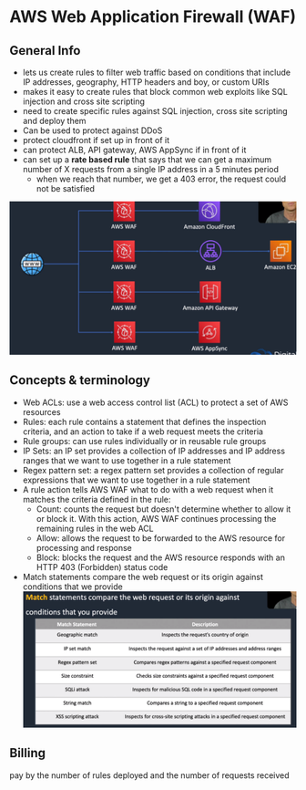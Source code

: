 # AWS Web Application Firewall (WAF)

## General Info

* lets us create rules to filter web traffic based on conditions that include IP addresses, geography, HTTP headers and boy, or custom URIs
* makes it easy to create rules that block common web exploits like SQL injection and cross site scripting
* need to create specific rules against SQL injection, cross site scripting and deploy them 
* Can be used to protect against DDoS
* protect cloudfront if set up in front of it
* can protect ALB, API gateway, AWS AppSync if in front of it
* can set up a **rate based rule** that says that we can get a maximum number of X requests from a single IP address in a 5 minutes period
  * when we reach that number, we get a 403 error, the request could not be satisfied

![waf front overview](./waf-front-overview.png)

## Concepts & terminology
* Web ACLs: use a web access control list (ACL) to protect a set of AWS resources
* Rules: each rule contains a statement that defines the inspection criteria, and an action to take if a web request meets the criteria
* Rule groups: can use rules individually or in reusable rule groups
* IP Sets: an IP set provides a collection of IP addresses and IP address ranges that we want to use together in a rule statement
* Regex pattern set: a regex pattern set provides a collection of regular expressions that we want to use together in a rule statement
* A rule action tells AWS WAF what to do with a web request when it matches the criteria defined in the rule:
  * Count: counts the request but doesn't determine whether to allow it or block it. With this action, AWS WAF continues processing the remaining rules in the web ACL
  * Allow: allows the request to be forwarded to the AWS resource for processing and response
  * Block: blocks the request and the AWS resource responds with an HTTP 403 (Forbidden) status code
* Match statements compare the web request or its origin against conditions that we provide
![waf match statement](./waf-match-statement.png)

## Billing

pay by the number of rules deployed and the number of requests received

